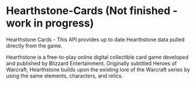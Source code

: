 # Hearthstone-Cards (Not finished - work in progress)
Hearthstone Cards - This API provides up to date Hearthstone data pulled directly from the game.

Hearthstone is a free-to-play online digital collectible card game developed and published by Blizzard Entertainment. Originally subtitled Heroes of Warcraft, Hearthstone builds upon the existing lore of the Warcraft series by using the same elements, characters, and relics.
